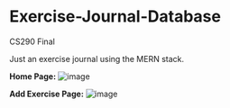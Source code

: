 # Exercise-Journal-Database
CS290 Final

Just an exercise journal using the MERN stack. 

**Home Page:**
![image](https://user-images.githubusercontent.com/81127430/212568792-9e26b5d2-c925-406d-95e7-6f081ff808d6.png)

**Add Exercise Page:**
![image](https://user-images.githubusercontent.com/81127430/212568857-02e05028-f389-4435-9973-bc1d9a1df82a.png)

